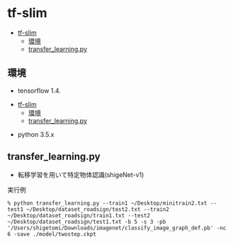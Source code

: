 # tf-slim
<!-- TOC depthFrom:1 depthTo:6 withLinks:1 updateOnSave:1 orderedList:0 -->

- [tf-slim](#tf-slim)
	- [環境](#環境)
	- [transfer_learning.py](#transferlearningpy)

<!-- /TOC -->
## 環境
* tensorflow 1.4.<!-- TOC depthFrom:1 depthTo:6 withLinks:1 updateOnSave:1 orderedList:0 -->

- [tf-slim](#tf-slim)
	- [環境](#環境)
	- [transfer_learning.py](#transferlearningpy)

<!-- /TOC -->
* python 3.5.x

## transfer_learning.py
* 転移学習を用いて特定物体認識(shigeNet-v1)

実行例
~~~
% python transfer_learning.py --train1 ~/Desktop/minitrain2.txt --test1 ~/Desktop/dataset_roadsign/test2.txt --train2 ~/Desktop/dataset_roadsign/train1.txt --test2 ~/Desktop/dataset_roadsign/test1.txt -b 5 -s 3 -pb '/Users/shigetomi/Downloads/imagenet/classify_image_graph_def.pb' -nc 6 -save ./model/twostep.ckpt
~~~
